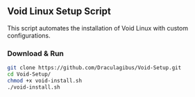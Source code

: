 ## Void Linux Setup Script

This script automates the installation of Void Linux with custom configurations.

### Download & Run

```bash
git clone https://github.com/Draculagibus/Void-Setup.git
cd Void-Setup/
chmod +x void-install.sh
./void-install.sh
